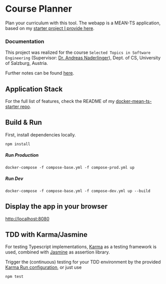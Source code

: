 # Course Planner

Plan your curriculum with this tool. The webapp is a MEAN-TS application, based on my [starter project I provide here](https://github.com/alex-gru/docker-MEAN-ts-starter). 

### Documentation
This project was realized for the course ``Selected Topics in Software Engineering`` (Supervisor: [Dr. Andreas Naderlinger](http://www.softwareresearch.net/team/researchers/andreas-naderlinger/)), Dept. of CS, University of Salzburg, Austria.

Further notes can be found [here](https://docs.google.com/document/d/1RymleWm07xmH_LnFB5_LOq7yFwj1wB7OvTax7AeAAUc/edit?usp=sharing).


## Application Stack
For the full list of features, check the README of my [docker-mean-ts-starter repo](https://github.com/alex-gru/docker-MEAN-ts-starter).

## Build & Run
First, install dependencies locally. 

`npm install`

##### Run Production
`docker-compose -f compose-base.yml -f compose-prod.yml up`

##### Run Dev
`docker-compose -f compose-base.yml -f compose-dev.yml up --build`


## Display the app in your browser

[http://localhost:8080](http://localhost:8080)

## TDD with Karma/Jasmine

For testing Typescript implementations, [Karma](https://karma-runner.github.io/1.0/index.html) as a testing framework is used, combined with [Jasmine](https://jasmine.github.io/2.5/node.html) as assertion library. 

Trigger the (continuous) testing for your TDD environment by the provided [Karma Run configuration](.idea/runConfigurations/karma_test.xml), or just use

`npm test`
